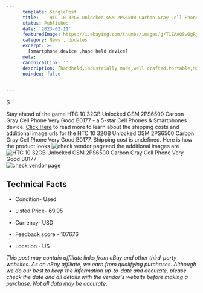 ```yaml
---
      template: SinglePost
      title: -- HTC 10 32GB Unlocked GSM 2PS6500 Carbon Gray Cell Phone Very Good B0177
      status: Published
      date: '2023-02-11'
      featuredImage: https://i.ebayimg.com/thumbs/images/g/T1EAAOSw0gRj3VIz/s-l225.jpg
      category: News , Updates
      excerpt: >-
        [smartphone,device ,hand held device]
      meta:
      canonicalLink: ''
      description: [handheld,industrially made,well crafted,Portable,Mobile,Compact,Convenient,Lightweight,Maneuverable,Man-portable,Miniature,Carriable,Hand-held,Light,Holdable,Transportable,Mobile device,Pocket-sized,On-the-go,Wireless,Cordless,Compact size,Convenient size, smartphone,device ,hand held device]
      noindex: false
      
        
---
```

$

Stay ahead of the game HTC 10 32GB Unlocked GSM 2PS6500 Carbon Gray Cell Phone Very Good B0177 - a 5-star Cell Phones & Smartphones device. [Click Here](https://www.ebay.com/itm/144929191760?hash=item21be73f750%3Ag%3AT1EAAOSw0gRj3VIz&mkevt=1&mkcid=1&mkrid=711-53200-19255-0&campid=%253CePNCampaignId%253E&customid=%253CreferenceId%253E&toolid=10049) to read more to learn about the shipping costs and additional image urls for the HTC 10 32GB Unlocked GSM 2PS6500 Carbon Gray Cell Phone Very Good B0177. Shipping cost is undefined. Here is how the product looks ![check vendor page](https://i.ebayimg.com/thumbs/images/g/T1EAAOSw0gRj3VIz/s-l225.jpg)and the additional images are![HTC 10 32GB Unlocked GSM 2PS6500 Carbon Gray Cell Phone Very Good B0177](https://i.ebayimg.com/images/g/T1EAAOSw0gRj3VIz/s-l1200.jpg)![check vendor page](https://origin-galleryplus.ebayimg.com/ws/web/144929191760_2_0_1/225x225.jpg,https://origin-galleryplus.ebayimg.com/ws/web/144929191760_3_0_1/225x225.jpg,https://origin-galleryplus.ebayimg.com/ws/web/144929191760_4_0_1/225x225.jpg)



 ## Technical Facts 



     
      

 - Condition- Used 


      

 - Listed Price- 69.95 


      

 - Currency- USD 


      

 - Feedback score - 107676 


      

 - Location - US 


      
      

 *_This post may contain affiliate links from eBay and other third-party websites. As an eBay affiliate, we earn from qualifying purchases. Although we do our best to keep the information up-to-date and accurate, please check the date and all details with the vendor's website before making a purchase. Not all data may be accurate._*






